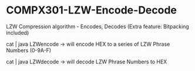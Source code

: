 # COMPX301-LZW-Encode-Decode
LZW Compression algorithm - Encodes, Decodes (Extra feature: Bitpacking included)

cat <file> | java LZWencode -> will encode HEX to a series of LZW Phrase Numbers (0-9A-F)

cat <file> | java LZWdecode -> will decode LZW Phrase Numbers to HEX
